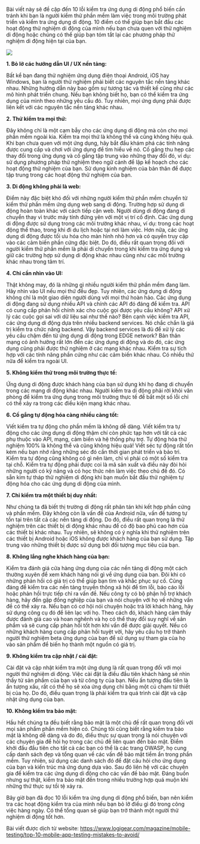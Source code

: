 Bài viết này sẽ đề cập đến 10 lỗi kiểm tra ứng dụng di động phổ biến cần tránh khi bạn là người kiểm thử phần mềm làm việc trong môi trường phát triển và kiểm tra ứng dụng di động. 10 điểm có thể giúp bạn bắt đầu các hoạt động thử nghiệm di động của mình nếu bạn chưa quen với thử nghiệm di động hoặc chúng có thể giúp bạn tóm tắt lại các phương pháp thử nghiệm di động hiện tại của bạn.

![](https://images.viblo.asia/530f9af3-a76a-4a2a-a7ba-a4b20e94fd9c.png)


**1. Bỏ lỡ các hướng dẫn UI / UX nền tảng:**

Bất kể bạn đang thử nghiệm ứng dụng điện thoại Android, iOS hay Windows, bạn là người thử nghiệm phải biết các nguyên tắc nền tảng khác nhau. Những hướng dẫn này bao gồm sự tương tác và thiết kế cũng như các mô hình phát triển chung. Nếu bạn không biết họ, bạn có thể kiểm tra ứng dụng của mình theo những yêu cầu đó. Tuy nhiên, mọi ứng dụng phải được liên kết với các nguyên tắc nền tảng khác nhau.

**2. Thử kiểm tra mọi thứ:**

Đây không chỉ là một cạm bẫy cho các ứng dụng di động mà còn cho mọi phần mềm ngoài kia. Kiểm tra mọi thứ là không thể và cũng không hiệu quả. Khi bạn chưa quen với một ứng dụng, hãy bắt đầu khám phá các tính năng được cung cấp và chơi với ứng dụng để tìm hiểu về nó. Cố gắng thu hẹp các thay đổi trong ứng dụng và cố gắng tập trung vào những thay đổi đó, ví dụ: sử dụng phương pháp thử nghiệm theo ngữ cảnh để lập kế hoạch cho các hoạt động thử nghiệm của bạn. Sử dụng kinh nghiệm của bản thân để được tập trung trong các hoạt động thử nghiệm của bạn.

**3. Di động không phải là web:**

Điểm này đặc biệt khó đối với những người kiểm thử phần mềm chuyển từ kiểm thử phần mềm ứng dụng web sang di động. Trường hợp sử dụng di động hoàn toàn khác với cách tiếp cận web. Người dùng di động đang di chuyển thay vì trước máy tính đứng yên với một vị trí cố định. Các ứng dụng di động được sử dụng trong các môi trường khác nhau, ví dụ: trong các hoạt động thể thao, trong khi đi du lịch hoặc tại nơi làm việc. Hơn nữa, các ứng dụng di động được tối ưu hóa cho màn hình nhỏ hơn và có quyền truy cập vào các cảm biến phần cứng đặc biệt. Do đó, điều rất quan trọng đối với người kiểm thử phần mềm là phải di chuyển trong khi kiểm tra ứng dụng và giữ các trường hợp sử dụng di động khác nhau cũng như các môi trường khác nhau trong tâm trí.

**4. Chỉ cần nhìn vào UI:**

Thật không may, đó là những gì nhiều người kiểm thử phần mềm đang làm. Hãy nhìn vào UI nếu mọi thứ đều đẹp. Tuy nhiên, các ứng dụng di động không chỉ là một giao diện người dùng với mọi thứ hoàn hảo. Các ứng dụng di động đang sử dụng nhiều API và chính các API đó đáng để kiểm tra. API có cung cấp phản hồi chính xác cho cuộc gọi được yêu cầu không? API xử lý các cuộc gọi sai với dữ liệu sai như thế nào? Bên cạnh việc kiểm tra API, các ứng dụng di động dựa trên nhiều backend services. Nó chắc chắn là giá trị kiểm tra chức năng backend. Vậy backend services là đủ để xử lý các yêu cầu chậm đến từ ứng dụng di động trong EDGE network? Bản thân mạng có ảnh hưởng rất lớn đến các ứng dụng di động và do đó, các ứng dụng cũng phải được thử nghiệm ở các mạng khác nhau. Kiểm tra sự tích hợp với các tính năng phần cứng như các cảm biến khác nhau. Có nhiều thứ nữa để kiểm tra ngoài UI.

**5. Không kiểm thử trong môi trường thực tế:**

Ứng dụng di động được khách hàng của bạn sử dụng khi họ đang di chuyển trong các mạng di động khác nhau. Người kiểm tra di động phải rời khỏi văn phòng để kiểm tra ứng dụng trong môi trường thực tế để bắt một số lỗi chỉ có thể xảy ra trong các điều kiện mạng khác nhau.

**6. Cố gắng tự động hóa càng nhiều càng tốt:**

Viết kiểm tra tự động cho phần mềm là không dễ dàng. Viết kiểm tra tự động cho các ứng dụng di động thậm chí còn phức tạp hơn với tất cả các phụ thuộc vào API, mạng, cảm biến và hệ thống phụ trợ. Tự động hóa thử nghiệm 100% là không thể và cũng không hiệu quả! Viết séc tự động rất tốn kém nếu bạn nhớ rằng những séc đó cần thời gian phát triển và bảo trì. Kiểm tra tự động cũng không có gì nên làm, chỉ vì phải có một số kiểm tra tại chỗ. Kiểm tra tự động phải được coi là mã sản xuất và điều này đòi hỏi những người có kỹ năng và có học thức nên làm việc theo chủ đề đó. Có sẵn kim tự tháp thử nghiệm di động khi bạn muốn bắt đầu thử nghiệm tự động hóa cho các ứng dụng di động của mình.

**7. Chỉ kiểm tra một thiết bị duy nhất:**

Như chúng ta đã biết thị trường di động rất phân tán khi kết hợp phần cứng và phần mềm. Đây không còn là vấn đề của Android nữa, vấn đề tương tự tồn tại trên tất cả các nền tảng di động. Do đó, điều rất quan trọng là thử nghiệm trên các thiết bị di động khác nhau để có độ bao phủ cao hơn của các thiết bị khác nhau. Tuy nhiên, sẽ không có ý nghĩa khi thử nghiệm trên các thiết bị Android hoặc iOS không được khách hàng của bạn sử dụng. Tập trung vào những thiết bị được sử dụng bởi đối tượng mục tiêu của bạn.

**8. Không lắng nghe khách hàng của bạn:**

Kiểm tra đánh giá cửa hàng ứng dụng của các nền tảng di động một cách thường xuyên để xem khách hàng nói gì về ứng dụng của bạn. Đôi khi có những phản hồi có giá trị có thể giúp bạn tìm và khắc phục sự cố. Cũng đáng để kiểm tra các nền tảng truyền thông xã hội để tìm lỗi, báo cáo lỗi hoặc phản hồi trực tiếp chỉ ra vấn đề. Nếu công ty có bộ phận hỗ trợ khách hàng, hãy đến gặp đồng nghiệp của bạn và nói chuyện với họ về những vấn đề có thể xảy ra. Nếu bạn có cơ hội nói chuyện hoặc trả lời khách hàng, hãy sử dụng công cụ đó để liên lạc với họ. Theo cách đó, khách hàng cảm thấy được đánh giá cao và hoan nghênh và họ có thể thay đổi suy nghĩ về sản phẩm và sẽ cung cấp phản hồi tốt hơn khi vấn đề được giải quyết. Nếu có những khách hàng cung cấp phản hồi tuyệt vời, hãy yêu cầu họ trở thành người thử nghiệm beta ứng dụng của bạn để sử dụng sự tham gia của họ vào sản phẩm để biến họ thành một nguồn có giá trị.

**9. Không kiểm tra cập nhật / cài đặt:**

Cài đặt và cập nhật kiểm tra một ứng dụng là rất quan trọng đối với mọi người thử nghiệm di động. Việc cài đặt là điều đầu tiên khách hàng sẽ nhìn thấy từ sản phẩm của bạn và từ công ty của bạn. Nếu ấn tượng đầu tiên là ấn tượng xấu, rất có thể họ sẽ xóa ứng dụng chỉ bằng một cú chạm từ thiết bị của họ. Do đó, điều quan trọng là phải kiểm tra quá trình cài đặt và cập nhật ứng dụng của bạn.

**10. Không kiểm tra bảo mật:**

Hầu hết chúng ta đều biết rằng bảo mật là một chủ đề rất quan trọng đối với mọi sản phẩm phần mềm hiện có. Chúng tôi cũng biết rằng kiểm tra bảo mật là không dễ dàng và do đó, điều thực sự quan trọng là nói chuyện với các chuyên gia để hỏi họ trong các chủ đề liên quan đến bảo mật. Điểm khởi đầu đầu tiên cho tất cả các bạn có thể là các trang OWASP, họ cung cấp danh sách đẹp và tổng quan về các vấn đề bảo mật tiềm ẩn trong phần mềm. Tuy nhiên, sử dụng các danh sách đó để đặt câu hỏi cho ứng dụng của bạn và kiến trúc mà ứng dụng dựa vào. Sau đó liên hệ với các chuyên gia để kiểm tra các ứng dụng di động cho các vấn đề bảo mật. Đáng buồn nhưng sự thật, kiểm tra bảo mật đến trong nhiều trường hợp quá muộn khi những thứ thực sự tồi tệ xảy ra.

Bây giờ bạn đã đọc 10 lỗi kiểm tra ứng dụng di động phổ biến, bạn nên kiểm tra các hoạt động kiểm tra của mình nếu bạn bỏ lỡ điều gì đó trong công việc hàng ngày. Có thể tổng quan sẽ giúp bạn trở thành một người thử nghiệm di động tốt hơn.

Bài viết được dịch từ website: https://www.logigear.com/magazine/mobile-testing/top-10-mobile-app-testing-mistakes-to-avoid/